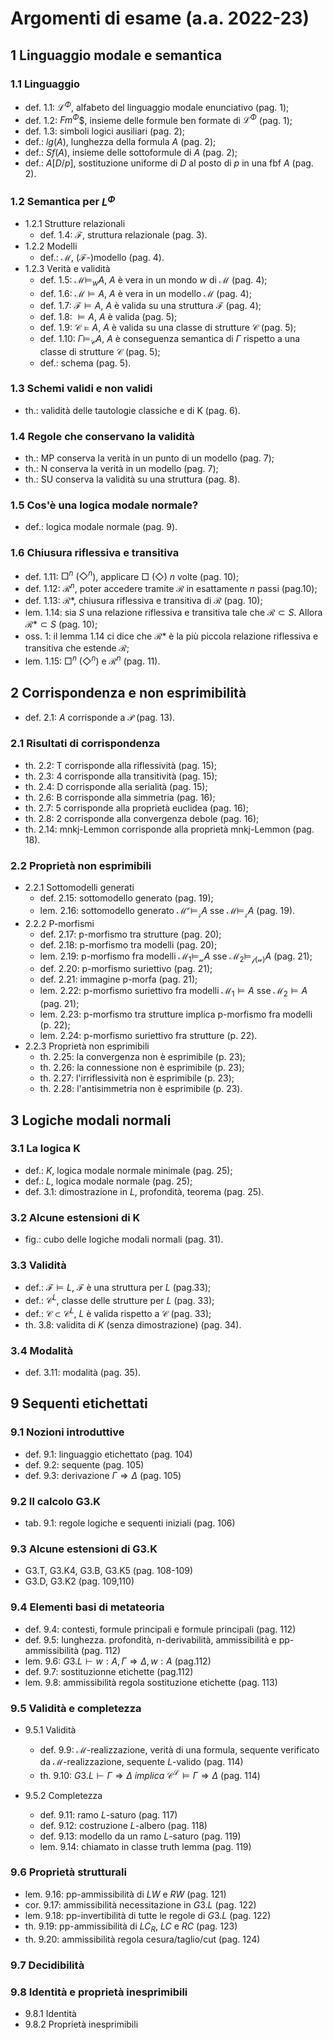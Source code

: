 # Argomenti di esame (a.a. 2022-23)

## 1 Linguaggio modale e semantica

### 1.1 Linguaggio

- def. 1.1: $\mathcal{L}^\Phi$, alfabeto del linguaggio modale enunciativo
  (pag. 1);
- def. 1.2: $Fm^\Phi$$, insieme delle formule ben formate di $\mathcal{L}^\Phi$
  (pag. 1);
- def. 1.3: simboli logici ausiliari (pag. 2);
- def.: $lg(A)$, lunghezza della formula $A$ (pag. 2);
- def.: $Sf(A)$, insieme delle sottoformule di $A$ (pag. 2);
- def.: $A[D/p]$, sostituzione uniforme di $D$ al posto di $p$ in una fbf $A$
  (pag. 2).

### 1.2 Semantica per $L^\Phi$

- 1.2.1 Strutture relazionali
  - def. 1.4: $\mathcal{F}$, struttura relazionale (pag. 3).
- 1.2.2 Modelli
  - def.: $\mathcal{M}$, ($\mathcal{F}$-)modello (pag. 4).
- 1.2.3 Verità e validità
  - def. 1.5: $\mathcal{M} \models_w A$, $A$ è vera in un mondo $w$ di
    $\mathcal{M}$ (pag. 4);
  - def. 1.6: $\mathcal{M} \models A$, $A$ è vera in un modello $\mathcal{M}$
    (pag. 4);
  - def. 1.7: $\mathcal{F} \models A$, $A$ è valida su una struttura $\mathcal{F}$
    (pag. 4);
  - def. 1.8: $\models A$, $A$ è valida (pag. 5);
  - def. 1.9: $\mathcal{C} \models A$, $A$ è valida su una classe di strutture
    $\mathcal{C}$ (pag. 5);
  - def. 1.10: $\Gamma \models_{\mathcal{C}} A$, $A$ è conseguenza semantica di
    $\Gamma$ rispetto a una classe di strutture $\mathcal{C}$ (pag. 5);
  - def.: schema (pag. 5).

### 1.3 Schemi validi e non validi

- th.: validità delle tautologie classiche e di K (pag. 6).

### 1.4 Regole che conservano la validità

- th.: MP conserva la verità in un punto di un modello (pag. 7);
- th.: N conserva la verità in un modello (pag. 7);
- th.: SU conserva la validità su una struttura (pag. 8).

### 1.5 Cos'è una logica modale normale?

- def.: logica modale normale (pag. 9).

### 1.6 Chiusura riflessiva e transitiva

- def. 1.11: $\Box^n$ ($\Diamond^n$), applicare $\Box$ ($\Diamond$) $n$ volte
  (pag. 10);
- def. 1.12: $\mathcal{R}^n$, poter accedere tramite $\mathcal{R}$ in
  esattamente $n$ passi (pag.10);
- def. 1.13: $\mathcal{R}*$, chiusura riflessiva e transitiva di $\mathcal{R}$
  (pag. 10);
- lem. 1.14: sia $S$ una relazione riflessiva e transitiva tale che
  $\mathcal{R} \subset S$. Allora $\mathcal{R}* \subset S$ (pag. 10);
- oss. 1: il lemma 1.14 ci dice che $\mathcal{R}*$ è la più piccola relazione riflessiva e
  transitiva che estende $\mathcal{R}$;
- lem. 1.15: $\Box^n$ ($\Diamond^n$) e $\mathcal{R}^n$ (pag. 11).

## 2 Corrispondenza e non esprimibilità

- def. 2.1: $A$ corrisponde a $\mathcal{P}$ (pag. 13).

### 2.1 Risultati di corrispondenza

- th. 2.2: T corrisponde alla riflessività (pag. 15);
- th. 2.3: 4 corrisponde alla transitività (pag. 15);
- th. 2.4: D corrisponde alla serialità (pag. 15);
- th. 2.6: B corrisponde alla simmetria (pag. 16);
- th. 2.7: 5 corrisponde alla proprietà euclidea (pag. 16);
- th. 2.8: 2 corrisponde alla convergenza debole (pag. 16);
- th. 2.14: mnkj-Lemmon corrisponde alla proprietà mnkj-Lemmon (pag. 18).

### 2.2 Proprietà non esprimibili

- 2.2.1 Sottomodelli generati
  - def. 2.15: sottomodello generato (pag. 19);
  - lem. 2.16: sottomodello generato $\mathcal{M^v} \models_{\mathcal{z}} A$ sse $\mathcal{M} \models_{\mathcal{z}}A$ (pag. 19).
- 2.2.2 P-morfismi
  - def. 2.17: p-morfismo tra strutture (pag. 20);
  - def. 2.18: p-morfismo tra modelli (pag. 20);
  - lem. 2.19: p-morfismo fra modelli $\mathcal{M_1} \models_{\mathcal{w}} A$ sse $\mathcal{M_2} \models_{\mathcal{f(w)}}A$ (pag. 21);
  - def. 2.20: p-morfismo suriettivo (pag. 21);
  - def. 2.21: immagine p-morfa (pag. 21);
  - lem. 2.22: p-morfismo suriettivo fra modelli $\mathcal{M_1} \models A$ sse $\mathcal{M_2} \models A$ (pag. 21);
  - lem. 2.23: p-morfismo tra strutture implica p-morfismo fra modelli (p. 22);
  - lem. 2.24: p-morfismo suriettivo fra strutture (p. 22).
- 2.2.3 Proprietà non esprimibili
  - th. 2.25: la convergenza non è esprimibile (p. 23);
  - th. 2.26: la connessione non è esprimibile (p. 23);
  - th. 2.27: l'irriflessività non è esprimibile (p. 23);
  - th. 2.28: l'antisimmetria non è esprimibile (p. 23).

## 3 Logiche modali normali

### 3.1 La logica K

- def.: $K$, logica modale normale minimale (pag. 25);
- def.: $L$, logica modale normale (pag. 25);
- def. 3.1: dimostrazione in $L$, profondità, teorema (pag. 25).

### 3.2 Alcune estensioni di K

- fig.: cubo delle logiche modali normali (pag. 31).

### 3.3 Validità

- def.: $\mathcal{F} \models L$, $\mathcal{F}$ è una struttura per $L$ (pag.33);
- def.: $\mathcal{C}^L$, classe delle strutture per $L$ (pag. 33);
- def.: $\mathcal{C} \subset \mathcal{C}^L$, $L$ è valida rispetto a
  $\mathcal{C}$ (pag. 33);
- th. 3.8: validita di $K$ (senza dimostrazione) (pag. 34).

### 3.4 Modalità

- def. 3.11: modalità (pag. 35).

## 9 Sequenti etichettati

### 9.1 Nozioni introduttive

- def. 9.1: linguaggio etichettato (pag. 104)
- def. 9.2: sequente (pag. 105)
- def. 9.3: derivazione $\Gamma \Longrightarrow \Delta$ (pag. 105)

### 9.2 Il calcolo G3.K

- tab. 9.1: regole logiche e sequenti iniziali (pag. 106)

### 9.3 Alcune estensioni di G3.K

- G3.T, G3.K4, G3.B, G3.K5 (pag. 108-109)
- G3.D, G3.K2 (pag. 109,110)

### 9.4 Elementi basi di metateoria

- def. 9.4: contesti, formule principali e formule principali (pag. 112)
- def. 9.5: lunghezza. profondità, n-derivabilità, ammissibilità e pp-ammissibilità (pag. 112)
- lem. 9.6: $G3.L \vdash w:A ,\Gamma \Longrightarrow \Delta , w:A$ (pag.112)
- def. 9.7: sostituzionne etichette (pag.112)
- lem. 9.8: ammissibilità regola sostituzione etichette (pag. 113)

### 9.5 Validità e completezza

- 9.5.1 Validità

  - def. 9.9: $\mathcal{M}$-realizzazione, verità di una formula, sequente verificato da $\mathcal{M}$-realizzazione, sequente $L$-valido (pag. 114)
  - th. 9.10: $G3.L \vdash \Gamma \Longrightarrow \Delta$  $implica$  $\mathcal{C^L} \models \Gamma \Longrightarrow \Delta$ (pag. 114)
  
- 9.5.2 Completezza
 
  - def. 9.11: ramo $L$-saturo (pag. 117)
  - def. 9.12: costruzione $L$-albero (pag. 118)
  - def. 9.13: modello da un ramo $L$-saturo (pag. 119)
  - lem. 9.14: chiamato in classe truth lemma (pag. 119)
  
### 9.6 Proprietà strutturali

- lem. 9.16: pp-ammissibilità di $LW$ e $RW$ (pag. 121)
- cor. 9.17: ammissibilità necessitazione in $G3.L$ (pag. 122)
- lem. 9.18: pp-invertibilità di tutte le regole di $G3.L$ (pag. 122)
- th. 9.19: pp-ammissibilità di $LC_R$, $LC$ e $RC$ (pag. 123)
- th. 9.20: ammissibilità regola cesura/taglio/cut (pag. 124)

### 9.7 Decidibilità

### 9.8 Identità e proprietà inesprimibili

- 9.8.1 Identità
- 9.8.2 Proprietà inesprimibili
